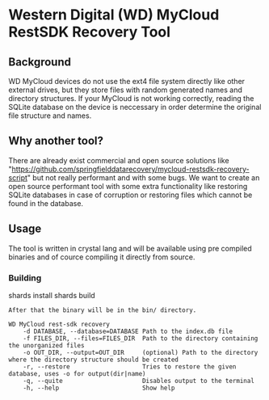 # Western Digital (WD) MyCloud RestSDK Recovery Tool
## Background
WD MyCloud devices do not use the ext4 file system directly like other external drives, but they store files with random generated names and directory structures. If your MyCloud is not working correctly, reading the SQLite database on the device is neccessary in order determine the original file structure and names.

## Why another tool?
There are already exist commercial and open source solutions like "https://github.com/springfielddatarecovery/mycloud-restsdk-recovery-script" but not really performant and with some bugs. We want to create an open source performant tool with some extra functionality like restoring SQLite databases in case of corruption or restoring files which cannot be found in the database.

## Usage
The tool is written in crystal lang and will be available using pre compiled binaries and of cource compiling it directly from source.

### Building 

shards install
shards build

	After that the binary will be in the bin/ directory.

	WD MyCloud rest-sdk recovery
		-d DATABASE, --database=DATABASE Path to the index.db file
		-f FILES_DIR, --files=FILES_DIR  Path to the directory containing the unorganized files
		-o OUT_DIR, --output=OUT_DIR     (optional) Path to the directory where the directory structure should be created
		-r, --restore                    Tries to restore the given database, uses -o for output(dir|name)
		-q, --quite                      Disables output to the terminal
		-h, --help                       Show help
